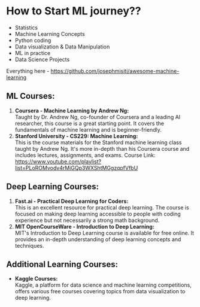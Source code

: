 # How to Start ML journey??
- Statistics
- Machine Learning Concepts
- Python coding
- Data visualization & Data Manipulation
- ML in practice
- Data Science Projects

Everything here - https://github.com/josephmisiti/awesome-machine-learning

## ML Courses:
1. **Coursera - Machine Learning by Andrew Ng:** \
Taught by Dr. Andrew Ng, co-founder of Coursera and a leading AI researcher, this course is a great starting point. It covers the fundamentals of machine learning and is beginner-friendly.
2. **Stanford University - CS229: Machine Learning:** \
This is the course materials for the Stanford machine learning class taught by Andrew Ng. It's more in-depth than his Coursera course and includes lectures, assignments, and exams. 
Course Link: https://www.youtube.com/playlist?list=PLoROMvodv4rMiGQp3WXShtMGgzqpfVfbU

## Deep Learning Courses:
1. **Fast.ai - Practical Deep Learning for Coders:** \
This is an excellent resource for practical deep learning. The course is focused on making deep learning accessible to people with coding experience but not necessarily a strong math background.
2. **MIT OpenCourseWare - Introduction to Deep Learning:** \
MIT's Introduction to Deep Learning course is available for free online. It provides an in-depth understanding of deep learning concepts and techniques.

## Additional Learning Courses:
- **Kaggle Courses:** \
Kaggle, a platform for data science and machine learning competitions, offers various free courses covering topics from data visualization to deep learning.
